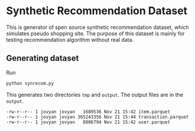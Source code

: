 # Synthetic Recommendation Dataset

This is generator of spen source synthetic recommendation dataset, which simulates pseudo shopping site.
The purpose of this dataset is mainly for testing recommendation algorithm without real data.

## Generating dataset

Run

```py
python synrecom.py
```

This generates two directories `tmp` and `output`.
The output files are in the `output`.

```
-rw-r--r-- 1 jovyan jovyan   1689536 Nov 21 15:42 item.parquet
-rw-r--r-- 1 jovyan jovyan 365243356 Nov 21 15:44 transaction.parquet
-rw-r--r-- 1 jovyan jovyan   8806794 Nov 21 15:42 user.parquet
```
